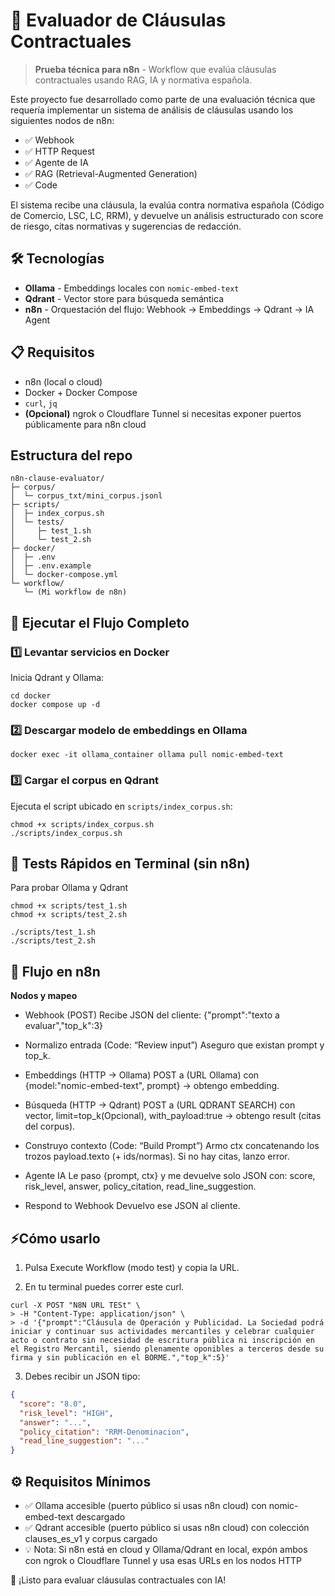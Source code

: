 # 📄 Evaluador de Cláusulas Contractuales

> **Prueba técnica para n8n** - Workflow que evalúa cláusulas contractuales usando RAG, IA y normativa española.

Este proyecto fue desarrollado como parte de una evaluación técnica que requería implementar un sistema de análisis de cláusulas usando los siguientes nodos de n8n:
- ✅ Webhook
- ✅ HTTP Request
- ✅ Agente de IA
- ✅ RAG (Retrieval-Augmented Generation)
- ✅ Code

El sistema recibe una cláusula, la evalúa contra normativa española (Código de Comercio, LSC, LC, RRM), y devuelve un análisis estructurado con score de riesgo, citas normativas y sugerencias de redacción.

## 🛠️ Tecnologías

- **Ollama** - Embeddings locales con `nomic-embed-text`
- **Qdrant** - Vector store para búsqueda semántica
- **n8n** - Orquestación del flujo: Webhook → Embeddings → Qdrant → IA Agent


## 📋 Requisitos

- n8n (local o cloud)
- Docker + Docker Compose
- `curl`, `jq`
- **(Opcional)** ngrok o Cloudflare Tunnel si necesitas exponer puertos públicamente para n8n cloud


## Estructura del repo

```
n8n-clause-evaluator/
├─ corpus/
│  └─ corpus_txt/mini_corpus.jsonl
├─ scripts/
│  ├─ index_corpus.sh
│  └─ tests/
│     ├─ test_1.sh
│     └─ test_2.sh
├─ docker/
│  ├─ .env
│  ├─ .env.example
│  └─ docker-compose.yml
└─ workflow/
   └─ (Mi workflow de n8n)
```

## 🚀 Ejecutar el Flujo Completo

### 1️⃣ Levantar servicios en Docker

Inicia Qdrant y Ollama:

```
cd docker
docker compose up -d
```

### 2️⃣ Descargar modelo de embeddings en Ollama

```
docker exec -it ollama_container ollama pull nomic-embed-text
```

### 3️⃣ Cargar el corpus en Qdrant

Ejecuta el script ubicado en `scripts/index_corpus.sh`:

```
chmod +x scripts/index_corpus.sh
./scripts/index_corpus.sh
```

## 🧪 Tests Rápidos en Terminal (sin n8n)

Para probar Ollama y Qdrant

```
chmod +x scripts/test_1.sh
chmod +x scripts/test_2.sh

./scripts/test_1.sh
./scripts/test_2.sh
```

## 🔗 Flujo en n8n

**Nodos y mapeo**

- Webhook (POST)
    Recibe JSON del cliente:
    {"prompt":"texto a evaluar","top_k":3}

- Normalizo entrada (Code: “Review input”)
    Aseguro que existan prompt y top_k.

- Embeddings (HTTP → Ollama)
    POST a (URL Ollama) con {model:"nomic-embed-text", prompt} → obtengo embedding.

- Búsqueda (HTTP → Qdrant)
    POST a (URL QDRANT SEARCH) con vector, limit=top_k(Opcional), with_payload:true → obtengo result (citas del corpus).

- Construyo contexto (Code: “Build Prompt”)
    Armo ctx concatenando los trozos payload.texto (+ ids/normas). Si no hay citas, lanzo error.

- Agente IA
    Le paso {prompt, ctx} y me devuelve solo JSON con:
    score, risk_level, answer, policy_citation, read_line_suggestion.

- Respond to Webhook
    Devuelvo ese JSON al cliente.

## ⚡Cómo usarlo

1. Pulsa Execute Workflow (modo test) y copia la URL.

2. En tu terminal puedes correr este curl.

```
curl -X POST "N8N URL TESt" \
> -H "Content-Type: application/json" \
> -d '{"prompt":"Cláusula de Operación y Publicidad. La Sociedad podrá iniciar y continuar sus actividades mercantiles y celebrar cualquier acto o contrato sin necesidad de escritura pública ni inscripción en el Registro Mercantil, siendo plenamente oponibles a terceros desde su firma y sin publicación en el BORME.","top_k":5}'
```

3. Debes recibir un JSON tipo:

```json
{
  "score": "8.0",
  "risk_level": "HIGH",
  "answer": "...",
  "policy_citation": "RRM-Denominacion",
  "read_line_suggestion": "..."
}
```

## ⚙️ Requisitos Mínimos

- ✅ Ollama accesible (puerto público si usas n8n cloud) con nomic-embed-text descargado
- ✅ Qdrant accesible (puerto público si usas n8n cloud) con colección clauses_es_v1 y corpus cargado
- 💡 Nota: Si n8n está en cloud y Ollama/Qdrant en local, expón ambos con ngrok o Cloudflare Tunnel y usa esas URLs en los nodos HTTP


🎯 ¡Listo para evaluar cláusulas contractuales con IA!